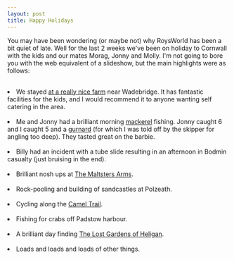 ```yaml
--- 
layout: post
title: Happy Holidays
---
```

You may have been wondering (or maybe not) why RoysWorld has been a bit quiet of late. Well for the last 2 weeks we've been on holiday to Cornwall with the kids and our mates Morag, Jonny and Molly. I'm not going to bore you with the web equivalent of a slideshow, but the main highlights were as follows:<br /><br /><li>We stayed [at a really nice farm](http://www.theoldehouse.co.uk/ "The Olde House") near Wadebridge. It has fantastic facilities for the kids, and I would recommend it to anyone wanting self catering in the area.</li><br /><li>Me and Jonny had a brilliant morning [mackerel](http://www.bbc.co.uk/dna/h2g2/A639092 "mackerel") fishing. Jonny caught 6 and I caught 5 and a [gurnard](http://www.sea-angling-ireland.org/gurnard%20-%20red.htm "gurnard") (for which I was told off by the skipper for angling too deep). They tasted great on the barbie.</li><br /><li>Billy had an incident with a tube slide resulting in an afternoon in Bodmin casualty (just bruising in the end).</li><br /><li>Brilliant nosh ups at [The Maltsters Arms](http://www.chycor.co.uk/restaurants/maltsters/maltsters.htm "The Maltsters Arms").</li><br /><li>Rock-pooling and building of sandcastles at Polzeath.</li><br /><li>Cycling along the [Camel Trail](http://www.chycor.co.uk/holidays/cycling-in-cornwall/camel-trail/camel-trail.htm "Camel Trail").</li><br /><li>Fishing for crabs off Padstow harbour.</li><br /><li>A brilliant day finding [The Lost Gardens of Heligan](http://www.heligan.com/ "The Lost Gardens of Heligan").</li><br /><li>Loads and loads and loads of other things.</li> <br />
